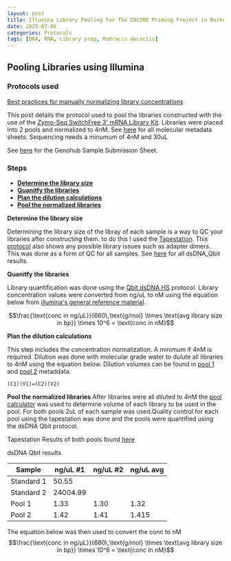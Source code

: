 ```yaml
---
layout: post
title: Illumina Library Pooling for The ENCORE Priming Project in Bermuda
date: 2025-07-06
categories: Protocols
tags: [DNA, RNA, Library prep, Madracis decactis]
---
```


## Pooling Libraries using Illumina 

### Protocols used 

[Best practices for manually normalizing library concentrations](https://knowledge.illumina.com/library-preparation/general/library-preparation-general-reference_material-list/000001252)

This post details the protocol used to pool the libraries constructed with the use of  the [Zymo-Seq SwitchFree 3' mRNA Library Kit](https://github.com/flofields/Florence_Putnam_Lab_Notebook/blob/5e1bd6a1daa8db6ce40285a804eace80a1039421/protocols/Zymo_seq_switchfree_3_mrna_library_kit.pdf). 
Libraries were placed into 2 pools and normalized to 4nM. See [here](https://github.com/flofields/Coral_Priming_Experiments_Summer_2024/tree/d94d470dfbe0b588db2622add439ad6d0ad9aa38/data/Molecular) for all molecular metadata sheets. 
Sequencing needs a minumum of 4nM and 30uL 

See [here](https://github.com/flofields/Coral_Priming_Experiments_Summer_2024/blob/d94d470dfbe0b588db2622add439ad6d0ad9aa38/data/Molecular/Genohub%20Sample%20Submission%20Sheet.xlsx) for the Genohub Sample Submission Sheet.
 
### Steps 

- [**Determine the library size**](#DTLS)    
- [**Quanitfy the libraries**](#QTL)  
- [**Plan the dilution calculations**](#PTDC)
- [**Pool the normalized libraries**](#PTNL)  

<a name="DTLS"></a> **Determine the library size**

Determining the library size of the libray of each sample is a way to QC your libraries after constructing them. to do this I used the [Tapestation](https://www.agilent.com/en/product/automated-electrophoresis/tapestation-systems/tapestation-instruments/4200-tapestation-system-228263). This [protocol](https://github.com/flofields/Florence_Putnam_Lab_Notebook/blob/6e9046967846d31b2658908bf7ece3a7d2a67ed0/_posts/2025-06-09-DNA-Tapestation.md)
also shows any possible library issues such as adapter dimers. This was done as a form of QC for all samples.
See [here](https://github.com/flofields/Coral_Priming_Experiments_Summer_2024/blob/d94d470dfbe0b588db2622add439ad6d0ad9aa38/data/Molecular/Molecular_dsDNA_Qbit.csv) for all dsDNA_Qbit results.

<a name="QTL"></a> **Quanitfy the libraries**

Library quantification was done using the [Qbit dsDNA HS](https://github.com/flofields/Florence_Putnam_Lab_Notebook/blob/b7725656ec24e76646ef842d6fc135e1e046528c/_posts/2025-06-29-dsDNA-and-RNA-Qubit-Quantification-Protocol.md) protocol. Library concentration values were converted from ng/uL to nM using the equation below from [illumina's general reference material](https://knowledge.illumina.com/library-preparation/dna-library-prep/library-preparation-dna-library-prep-reference_material-list/000001240).

$$\frac{\text{conc in ng/µL}}{660\,\text{g/mol} \times \text{avg library size in bp}} \times 10^6 = \text{conc in nM}$$

<a name="PTDC"></a> **Plan the dilution calculations**

This step includes the concentration normalization. A minimum if 4nM is required. Dilution was done with molecular grade water to dulute all libraries to 4nM using the equation below. Dilution volumes can be found in [pool 1](https://github.com/flofields/Coral_Priming_Experiments_Summer_2024/blob/d94d470dfbe0b588db2622add439ad6d0ad9aa38/data/Molecular/Molecular_Normalization_Pool1.csv) and [pool 2](https://github.com/flofields/Coral_Priming_Experiments_Summer_2024/blob/d94d470dfbe0b588db2622add439ad6d0ad9aa38/data/Molecular/Molecular_%20Normalization%20Pool2.csv) metaddata.


	(C1)(V1)=(C2)(V2)

<a name="PTNL"></a> **Pool the normalized libraries**
After libraries were all diluted to 4nM the [pool calculator](https://support.illumina.com/help/pooling-calculator/pooling-calculator.htm) was used to determine volume of each library to be used in the pool. For both pools 2uL of each sample was used.Quality control for each pool using the tapestation was done and the pools were quantified using the dsDNA Qbit protocol.

Tapestation Results of both pools found [here](https://github.com/flofields/Coral_Priming_Experiments_Summer_2024/blob/81a2198dbfb46d68bab6794135d67055ed8f6a33/images/D5000_ScreenTape/2025_07_15/pools/2025-07-15-Pools.pdf)

dsDNA Qbit results

|Sample|ng/uL #1|ng/uL #2|ng/uL avg|
|---|--|--|--|
|Standard 1|50.55| | |
|Standard 2|24004.99| |
|Pool 1|1.33|1.30|1.32|
|Pool 2| 1.42|1.41|1.415|

The equation below was then used to convert the conc to nM
$$\frac{\text{conc in ng/µL}}{660\,\text{g/mol} \times \text{avg library size in bp}} \times 10^6 = \text{conc in nM}$$


